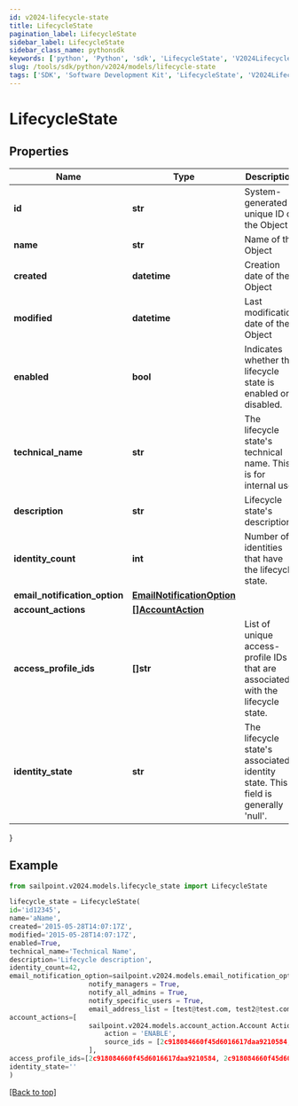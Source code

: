 ```yaml
---
id: v2024-lifecycle-state
title: LifecycleState
pagination_label: LifecycleState
sidebar_label: LifecycleState
sidebar_class_name: pythonsdk
keywords: ['python', 'Python', 'sdk', 'LifecycleState', 'V2024LifecycleState'] 
slug: /tools/sdk/python/v2024/models/lifecycle-state
tags: ['SDK', 'Software Development Kit', 'LifecycleState', 'V2024LifecycleState']
---
```


# LifecycleState


## Properties

Name | Type | Description | Notes
------------ | ------------- | ------------- | -------------
**id** | **str** | System-generated unique ID of the Object | [optional] [readonly] 
**name** | **str** | Name of the Object | [required]
**created** | **datetime** | Creation date of the Object | [optional] [readonly] 
**modified** | **datetime** | Last modification date of the Object | [optional] [readonly] 
**enabled** | **bool** | Indicates whether the lifecycle state is enabled or disabled. | [optional] [default to False]
**technical_name** | **str** | The lifecycle state's technical name. This is for internal use. | [required]
**description** | **str** | Lifecycle state's description. | [optional] 
**identity_count** | **int** | Number of identities that have the lifecycle state. | [optional] [readonly] 
**email_notification_option** | [**EmailNotificationOption**](email-notification-option) |  | [optional] 
**account_actions** | [**[]AccountAction**](account-action) |  | [optional] 
**access_profile_ids** | **[]str** | List of unique access-profile IDs that are associated with the lifecycle state. | [optional] 
**identity_state** | **str** | The lifecycle state's associated identity state. This field is generally 'null'. | [optional] 
}

## Example

```python
from sailpoint.v2024.models.lifecycle_state import LifecycleState

lifecycle_state = LifecycleState(
id='id12345',
name='aName',
created='2015-05-28T14:07:17Z',
modified='2015-05-28T14:07:17Z',
enabled=True,
technical_name='Technical Name',
description='Lifecycle description',
identity_count=42,
email_notification_option=sailpoint.v2024.models.email_notification_option.Email Notification Option(
                    notify_managers = True, 
                    notify_all_admins = True, 
                    notify_specific_users = True, 
                    email_address_list = [test@test.com, test2@test.com], ),
account_actions=[
                    sailpoint.v2024.models.account_action.Account Action(
                        action = 'ENABLE', 
                        source_ids = [2c918084660f45d6016617daa9210584, 2c918084660f45d6016617daa9210500], )
                    ],
access_profile_ids=[2c918084660f45d6016617daa9210584, 2c918084660f45d6016617daa9210500],
identity_state=''
)

```
[[Back to top]](#) 

